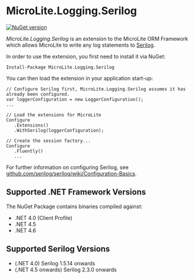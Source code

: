 MicroLite.Logging.Serilog
=========================

[![NuGet version](https://badge.fury.io/nu/MicroLite.Logging.Serilog.svg)](http://badge.fury.io/nu/MicroLite.Logging.Serilog)

_MicroLite.Logging.Serilog_ is an extension to the MicroLite ORM Framework which allows MicroLite to write any log statements to [Serilog](http://serilog.net/).

In order to use the extension, you first need to install it via NuGet:

    Install-Package MicroLite.Logging.Serilog

You can then load the extension in your application start-up:

    // Configure Serilog first, MicroLite.Logging.Serilog assumes it has already been configured.
    var loggerConfiguration = new LoggerConfiguration();
    ...

    // Load the extensions for MicroLite
    Configure
       .Extensions()
       .WithSerilog(loggerConfiguration);

    // Create the session factory...
    Configure
       .Fluently()
       ...

For further information on configuring Serilog, see [github.com/serilog/serilog/wiki/Configuration-Basics](https://github.com/serilog/serilog/wiki/Configuration-Basics).

## Supported .NET Framework Versions

The NuGet Package contains binaries compiled against:

* .NET 4.0 (Client Profile)
* .NET 4.5
* .NET 4.6

## Supported Serilog Versions

* (.NET 4.0) Serilog 1.5.14 onwards
* (.NET 4.5 onwards) Serilog 2.3.0 onwards
